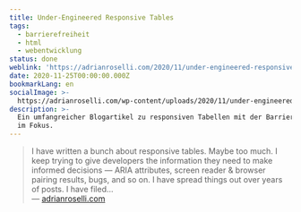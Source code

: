 ```yaml
---
title: Under-Engineered Responsive Tables
tags:
  - barrierefreiheit
  - html
  - webentwicklung
status: done
weblink: 'https://adrianroselli.com/2020/11/under-engineered-responsive-tables.html'
date: 2020-11-25T00:00:00.000Z
bookmarkLang: en
socialImage: >-
  https://adrianroselli.com/wp-content/uploads/2020/11/under-engineered-responsive-tables_thumb-300x300.png
description: >-
  Ein umfangreicher Blogartikel zu responsiven Tabellen mit der Barrierefreiheit
  im Fokus.
---
```

<blockquote>I have written a bunch about responsive tables. Maybe too much. I keep trying to give developers the information they need to make informed decisions — ARIA attributes, screen reader & browser pairing results, bugs, and so on. I have spread things out over years of posts. I have filed…<footer>— <a href="https://adrianroselli.com/2020/11/under-engineered-responsive-tables.html">adrianroselli.com</a></footer></blockquote>
